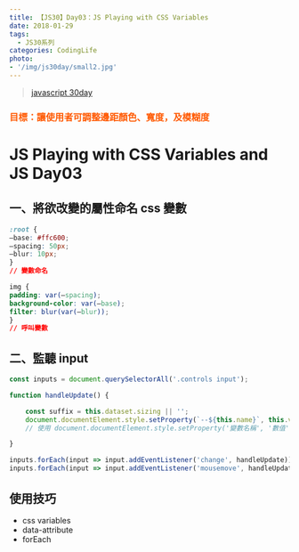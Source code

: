 ```yaml
---
title: 【JS30】Day03：JS Playing with CSS Variables
date: 2018-01-29
tags:
  - JS30系列
categories: CodingLife
photo:
- '/img/js30day/small2.jpg'
---
```


> [javascript 30day](https://javascript30.com/)

<a id="more"></a>

### <span id="目標讓使用者可調整邊距顏色-寬度及模糊度"><span style="color:#ff5900">目標：讓使用者可調整邊距顏色、寬度，及模糊度</span></span>

# <span id="js-playing-with-css-variables-and-js-day03">JS Playing with CSS Variables and JS Day03</span>

## <span id="一-將欲改變的屬性命名-css-變數">一、將欲改變的屬性命名 css 變數</span>

```css
:root {
–base: #ffc600;
–spacing: 50px;
–blur: 10px;
}
// 變數命名

img {
padding: var(–spacing);
background-color: var(–base);
filter: blur(var(–blur));
}
// 呼叫變數
```

## 二、監聽 input

```js
const inputs = document.querySelectorAll('.controls input');

function handleUpdate() {

    const suffix = this.dataset.sizing || '';
    document.documentElement.style.setProperty(`--${this.name}`, this.value + suffix);
    // 使用 document.documentElement.style.setProperty('變數名稱', '數值');

}

inputs.forEach(input => input.addEventListener('change', handleUpdate));
inputs.forEach(input => input.addEventListener('mousemove', handleUpdate));
```

## 使用技巧

*   css variables
*   data-attribute
*   forEach